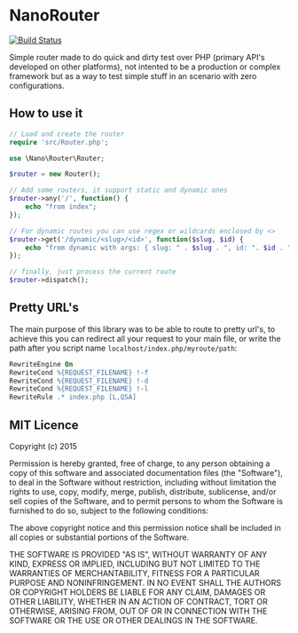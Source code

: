NanoRouter
====
[![Build Status](https://travis-ci.org/carlosrivera/NanoRouter.svg)](https://travis-ci.org/carlosrivera/NanoRouter)

Simple router made to do quick and dirty test over PHP (primary API's developed on other platforms), not intented to be a production or complex framework but as a way to test simple stuff in an scenario with zero configurations.

## How to use it

``` php
// Load and create the router
require 'src/Router.php';

use \Nano\Router\Router;

$router = new Router();

// Add some routers, it support static and dynamic ones
$router->any('/', function() {
    echo "from index";
});

// For dynamic routes you can use regex or wildcards enclosed by <>
$router->get('/dynamic/<slug>/<id>', function($slug, $id) {
    echo "from dynamic with args: { slug: " . $slug . ", id: ". $id . "}";
});

// finally, just process the current route
$router->dispatch();
```

## Pretty URL's 

The main purpose of this library was to be able to route to pretty url's, to achieve this you can redirect all your request to your main file, or write the path after you script name `localhost/index.php/myroute/path`:


``` apache
RewriteEngine On
RewriteCond %{REQUEST_FILENAME} !-f
RewriteCond %{REQUEST_FILENAME} !-d
RewriteCond %{REQUEST_FILENAME} !-l
RewriteRule .* index.php [L,QSA]
```


## MIT Licence

Copyright (c) 2015 

Permission is hereby granted, free of charge, to any person obtaining a copy
of this software and associated documentation files (the "Software"), to deal
in the Software without restriction, including without limitation the rights
to use, copy, modify, merge, publish, distribute, sublicense, and/or sell
copies of the Software, and to permit persons to whom the Software is
furnished to do so, subject to the following conditions:

The above copyright notice and this permission notice shall be included in
all copies or substantial portions of the Software.

THE SOFTWARE IS PROVIDED "AS IS", WITHOUT WARRANTY OF ANY KIND, EXPRESS OR
IMPLIED, INCLUDING BUT NOT LIMITED TO THE WARRANTIES OF MERCHANTABILITY,
FITNESS FOR A PARTICULAR PURPOSE AND NONINFRINGEMENT.  IN NO EVENT SHALL THE
AUTHORS OR COPYRIGHT HOLDERS BE LIABLE FOR ANY CLAIM, DAMAGES OR OTHER
LIABILITY, WHETHER IN AN ACTION OF CONTRACT, TORT OR OTHERWISE, ARISING FROM,
OUT OF OR IN CONNECTION WITH THE SOFTWARE OR THE USE OR OTHER DEALINGS IN
THE SOFTWARE.


